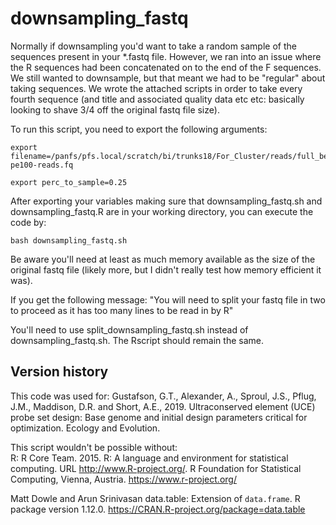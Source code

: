 # downsampling_fastq

Normally if downsampling you'd want to take a random sample of the sequences present in your *.fastq file. However, we ran into an issue where the R sequences had been concatenated on to the end of the F sequences. We still wanted to downsample, but that meant we had to be "regular" about taking sequences. We wrote the attached scripts in order to take every fourth sequence (and title and associated quality data etc etc: basically looking to shave 3/4 off the original fastq file size).

To run this script, you need to export the following arguments:
```
export filename=/panfs/pfs.local/scratch/bi/trunks18/For_Cluster/reads/full_bemHap/bemHap1-pe100-reads.fq

export perc_to_sample=0.25
```

After exporting your variables making sure that downsampling_fastq.sh and downsampling_fastq.R are in your working directory, you can execute the code by:
```
bash downsampling_fastq.sh
```
Be aware you'll need at least as much memory available as the size of the original fastq file (likely more, but I didn't really test how memory efficient it was).

If you get the following message:
"You will need to split your fastq file in two to proceed as it has too many lines to be read in by R"

You'll need to use split_downsampling_fastq.sh instead of downsampling_fastq.sh. The Rscript should remain the same.

## Version history
This code was used for: Gustafson, G.T., Alexander, A., Sproul, J.S., Pflug, J.M., Maddison, D.R. and Short, A.E., 2019. Ultraconserved element (UCE) probe set design: Base genome and initial design parameters critical for optimization. Ecology and Evolution.

This script wouldn't be possible without:  
R: R Core Team. 2015. R: A language and environment for statistical computing. URL http://www.R-project.org/. R Foundation for Statistical Computing, Vienna, Austria. https://www.r-project.org/  

Matt Dowle and Arun Srinivasan data.table: Extension of `data.frame`. R package version 1.12.0. https://CRAN.R-project.org/package=data.table
